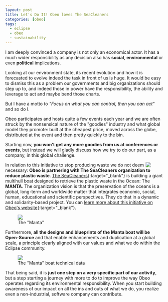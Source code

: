 ```yaml
---
layout: post
title: Let's Do It! Obeo loves The SeaCleaners
categories: [obeo]
tags:
  - eclipse
  - obeo
  - sustainability
---
```


I am deeply convinced a company is not only an economical actor. It has a much wider responsibility as any decision also has **social**, **environmental** or even **political** implications.


 
Looking at our environment state, its recent evolution and how it is forecasted to evolve indeed the task in front of us is huge. It would be easy to dismiss this as a problem our governments and big organizations should step up to, and indeed those in power have the responsibility, the ability and leverage to act and maybe bend those charts.



But I have a motto to *"Focus on what you can control, then you can act"* and so do I. 



Obeo participates and hosts quite a few events each year and we are often struck by the nonsensical nature of the "goodies" industry and what global model they promote: built at the cheapest price, moved across the globe, distributed at the event and then pretty quickly to the bin. 



Starting now, **you won't get any more goodies from us at conferences or events**, but instead we will gladly discuss how we try to do our part, as a company, in this global challenge.



<figure>
    <a href="https://www.theseacleaners.org/en/"><img src="{{ site.url }}/images/blog/seacleaners/seacleaners.png"  style="float: right;" ></a>      
</figure>


In relation to this initiative to stop producing waste we do not deem necessary: **Obeo is partnering with The SeaCleaners organization to reduce plastic waste**. [The SeaCleaners](https://www.theseacleaners.org/en){:target="_blank"} is building a giant multihull boat designed to retrieve the plastic waste in the Ocean: The **MANTA**. The organization vision is that the preservation of the oceans is a global, long-term and worldwide matter that integrates economic, social, human, educational and scientific perspectives. They do that in a dynamic and solidarity-based project.
You can [learn more about this initiative on Obeo's website](https://news.obeo.fr/en/post/world-cleanup-day-obeo-supports-the-seacleaners-to-reduce-plastic-waste){:target="_blank"}.


<figure>
    <a href="https://www.theseacleaners.org/en/technical-data/"><img src="{{ site.url }}/images/blog/seacleaners/manta.png"></a>  
    <figcaption>The "Manta"</figcaption>
</figure>


Furthermore, **all the designs and blueprints of the Manta boat will be Open-Source** and that enable enhancements and duplication at a global scale, a principle clearly aligned with our values and what we do within the Eclipse community.

<figure>
    <a href="https://www.theseacleaners.org/en/technical-data/"><img src="{{ site.url }}/images/blog/seacleaners/manta-tech.png"></a>  
    <figcaption>The "Manta" boat technical data</figcaption>
</figure>



That being said, it is **just one step on a very specific part of our activity**, but a step starting a journey with more to do to improve the way Obeo operates regarding its environmental responsibility. When you start building awareness of our impact on all the ins and outs of what we do, you realize even a non-industrial, software company can contribute.
